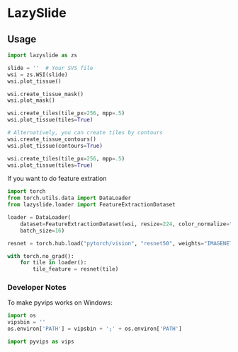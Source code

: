 # LazySlide

## Usage

```python
import lazyslide as zs

slide = ''  # Your SVS file
wsi = zs.WSI(slide)
wsi.plot_tissue()

wsi.create_tissue_mask()
wsi.plot_mask()

wsi.create_tiles(tile_px=256, mpp=.5)
wsi.plot_tissue(tiles=True)

# Alternatively, you can create tiles by contours
wsi.create_tissue_contours()
wsi.plot_tissue(contours=True)

wsi.create_tiles(tile_px=256, mpp=.5)
wsi.plot_tissue(tiles=True)

```

If you want to do feature extration
```python
import torch
from torch.utils.data import DataLoader
from lazyslide.loader import FeatureExtractionDataset

loader = DataLoader(
    dataset=FeatureExtractionDataset(wsi, resize=224, color_normalize="macenko"), 
    batch_size=16)

resnet = torch.hub.load("pytorch/vision", "resnet50", weights="IMAGENET1K_V2")

with torch.no_grad():
    for tile in loader():
        tile_feature = resnet(tile)

```

### Developer Notes

To make pyvips works on Windows:

```python
import os
vipsbin = ''
os.environ['PATH'] = vipsbin + ';' + os.environ['PATH']

import pyvips as vips
```